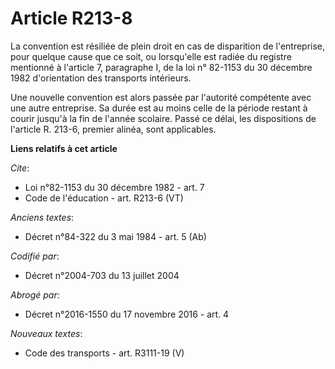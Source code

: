 # Article R213-8

La convention est résiliée de plein droit en cas de disparition de l'entreprise, pour quelque cause que ce soit, ou
lorsqu'elle est radiée du registre mentionné à l'article 7, paragraphe I, de la loi n° 82-1153 du 30 décembre 1982
d'orientation des transports intérieurs. 

Une nouvelle convention est alors passée par l'autorité compétente avec une autre entreprise. Sa durée est au moins celle de
la période restant à courir jusqu'à la fin de l'année scolaire. Passé ce délai, les dispositions de l'article R. 213-6,
premier alinéa, sont applicables.

**Liens relatifs à cet article**

_Cite_:

  - Loi n°82-1153 du 30 décembre 1982 - art. 7
  - Code de l'éducation - art. R213-6 (VT)

_Anciens textes_:

  - Décret n°84-322 du 3 mai 1984 - art. 5 (Ab)

_Codifié par_:

  - Décret n°2004-703 du 13 juillet 2004

_Abrogé par_:

  - Décret n°2016-1550 du 17 novembre 2016 - art. 4

_Nouveaux textes_:

  - Code des transports - art. R3111-19 (V)
